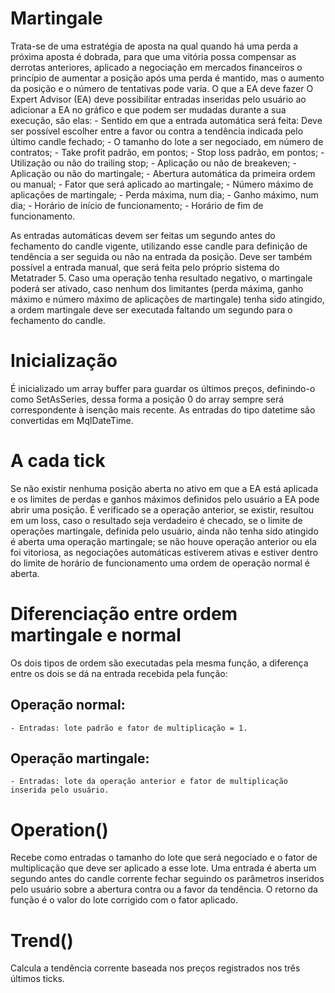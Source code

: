 # Martingale
  Trata-se de uma estratégia de aposta na qual quando há uma perda a próxima aposta é dobrada, para que uma vitória possa compensar as derrotas anteriores, aplicado a negociação em mercados financeiros o princípio de aumentar a posição após uma perda é mantido, mas o aumento da posição e o número de tentativas pode varia.
  O que a EA deve fazer
  O Expert Advisor (EA) deve possibilitar entradas inseridas pelo usuário ao adicionar a EA no gráfico e que podem ser mudadas durante a sua execução, são elas:
    - Sentido em que a entrada automática será feita: Deve ser possível escolher entre a favor ou contra a tendência indicada pelo último candle fechado;
    - O tamanho do lote a ser negociado, em número de contratos;
    - Take profit padrão, em pontos;
    - Stop loss padrão, em pontos;
    - Utilização ou não do trailing stop;
    - Aplicação ou não de breakeven;
    - Aplicação ou não do martingale;
    - Abertura automática da primeira ordem ou manual;
    - Fator que será aplicado ao martingale;
    - Número máximo de aplicações de martingale;
    - Perda máxima, num dia;
    - Ganho máximo, num dia;
    - Horário de início de funcionamento;
    - Horário de fim de funcionamento.

  As entradas automáticas devem ser feitas um segundo antes do fechamento do candle vigente, utilizando esse candle para definição de tendência a ser seguida ou não na entrada da posição. Deve ser também possível a entrada manual, que será feita pelo próprio sistema do Metatrader 5.
  Caso uma operação tenha resultado negativo, o martingale poderá ser ativado, caso nenhum dos limitantes (perda máxima, ganho máximo e número máximo de aplicações de martingale) tenha sido atingido, a ordem martingale deve ser executada faltando um segundo para o fechamento do candle.

# Inicialização
  É inicializado um array buffer para guardar os últimos preços, definindo-o como SetAsSeries, dessa forma a posição 0 do array sempre será correspondente à isenção mais recente.
  As entradas do tipo datetime são convertidas em MqlDateTime.

# A cada tick
  Se não existir nenhuma posição aberta no ativo em que a EA está aplicada e os limites de perdas e ganhos máximos definidos pelo usuário a EA pode abrir uma posição. É verificado se a operação anterior, se existir, resultou em um loss, caso o resultado seja verdadeiro é checado, se o limite de operações martingale, definida pelo usuário, ainda não tenha sido atingido é aberta uma operação martingale; se não houve operação anterior ou ela foi vitoriosa, as negociações automáticas estiverem ativas e estiver dentro do limite de horário de funcionamento uma ordem de operação normal é aberta. 

# Diferenciação entre ordem martingale e normal
  Os dois tipos de ordem são executadas pela mesma função, a diferença entre os dois se dá na entrada recebida pela função:
  ## Operação normal: 
    - Entradas: lote padrão e fator de multiplicação = 1.
  ## Operação martingale: 
    - Entradas: lote da operação anterior e fator de multiplicação inserida pelo usuário.

# Operation()
  Recebe como entradas o tamanho do lote que será negociado e o fator de multiplicação que deve ser aplicado a esse lote.
  Uma entrada é aberta um segundo antes do candle corrente fechar seguindo os parâmetros inseridos pelo usuário sobre a abertura contra ou a favor da tendência.
  O retorno da função é o valor do lote corrigido com o fator aplicado.

 # Trend()
  Calcula a tendência corrente baseada nos preços registrados nos três últimos ticks. 
